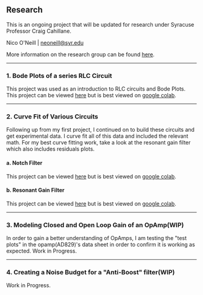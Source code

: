 ## Research
This is an ongoing project that will be updated for research under Syracuse Professor Craig Cahillane.

Nico O'Neill | [neoneill@syr.edu](mailto:neoneill@syr.edu)

More information on the research group can be found [here](https://gravitationalwaves.syracuse.edu/).

---
### 1. Bode Plots of a series RLC Circuit

This project was used as an introduction to RLC circuits and Bode Plots. This project can be viewed [here](https://github.com/ninoc0/Research/blob/main/Bode_Plots_of_RLC_Circuit.ipynb) but is best viewed on [google colab](https://colab.research.google.com/drive/1oH9CbiHUOjwKHZz1htCmLJlPnEDvaZry?usp=sharing). 

---
### 2. Curve Fit of Various Circuits

Following up from my first project, I continued on to build these circuits and get experimental data. I curve fit all of this data and included the relevant math. For my best curve fitting work, take a look at the resonant gain filter which also includes residuals plots.

#### a. Notch Filter
This project can be viewed [here](https://github.com/ninoc0/Research/blob/main/NotchFilterCurveFit.ipynb) but is best viewed on [google colab](https://colab.research.google.com/drive/1UFAMsyhJSSb3wZScNtpznP1l0Dc1n4vJ?usp=sharing). 
#### b. Resonant Gain Filter
This project can be viewed [here](https://github.com/ninoc0/Research/blob/main/ResonantGainCurveFit.ipynb) but is best viewed on [google colab](https://colab.research.google.com/drive/19s_acidpXYDxL5-ce814OGwJFblJnKRb?usp=sharing). 

---
### 3. Modeling Closed and Open Loop Gain of an OpAmp(WIP)

In order to gain a better understanding of OpAmps, I am testing the "test plots" in the opamp(AD829)'s data sheet in order to confirm it is working as expected.
Work in Progress.

---
### 4. Creating a Noise Budget for a "Anti-Boost" filter(WIP)

Work in Progress.
